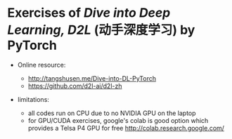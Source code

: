 # Exercises of ***Dive into Deep Learning, D2L*** (动手深度学习) by PyTorch

- Online resource:
  - http://tangshusen.me/Dive-into-DL-PyTorch
  - https://github.com/d2l-ai/d2l-zh

- limitations:
  - all codes run on CPU due to no NVIDIA GPU on the laptop
  - for GPU/CUDA exercises, google's colab is good option which provides a Telsa P4 GPU for free http://colab.research.google.com/